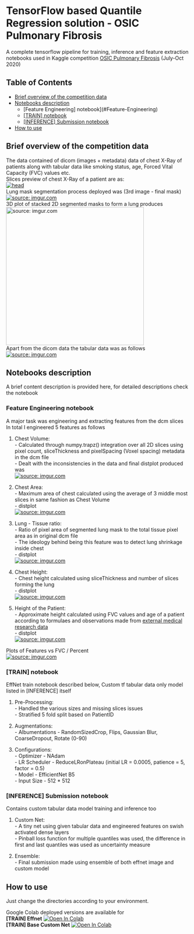 # TensorFlow based Quantile Regression solution - OSIC Pulmonary Fibrosis
A complete tensorflow pipeline for training, inference and feature extraction notebooks used in Kaggle competition [OSIC Pulmonary Fibrosis](https://www.kaggle.com/c/osic-pulmonary-fibrosis-progression) (July-Oct 2020)

## Table of Contents

- [Brief overview of the competition data](#Brief-overview-of-the-competition-data)
- [Notebooks description](#Notebooks-description)
  - [Feature Engineering] notebook](#Feature-Engineering)
  - [[TRAIN] notebook](#TRAIN-notebook)
  - [[INFERENCE] Submission notebook](#INFERENCE-Submission-notebook)
- [How to use](#How-to-use)

## Brief overview of the competition data
The data contained of dicom (images + metadata) data of chest X-Ray of patients along with tabular data like smoking status, age, Forced Vital Capacity (FVC) values etc.  
Slices preview of chest X-Ray of a patient are as:  
<a href="https://imgur.com/tCdcaAY"><img src="https://imgur.com/tCdcaAY.png" title="head" alt="head" /></a>  
Lung mask segmentation process deployed was (3rd image - final mask)  
<a href="https://imgur.com/sLKfFIB"><img src="https://i.imgur.com/sLKfFIB.png" title="source: imgur.com" /></a>  
3D plot of stacked 2D segmented masks to form a lung produces  
<a href="https://imgur.com/cMlrawV"><img src="https://i.imgur.com/cMlrawV.png" title="source: imgur.com" width="378" height="378" /></a>  
Apart from the dicom data the tabular data was as follows  
<a href="https://imgur.com/2dZqCNy"><img src="https://i.imgur.com/2dZqCNy.jpg" title="source: imgur.com" /></a>  

## Notebooks description
A brief content description is provided here, for detailed descriptions check the notebook 

### Feature Engineering notebook
  A major task was engineering and extracting features from the dcm slices  
  In total I engineered 5 features as follows  
  1. Chest Volume:  
    - Calculated through numpy.trapz() integration over all 2D slices using pixel count, sliceThickness and pixelSpacing (Voxel spacing) metadata in the dcm file  
    - Dealt with the inconsistencies in the data and final distplot produced was  
    <a href="https://imgur.com/qvOfgGf"><img src="https://i.imgur.com/qvOfgGf.png" title="source: imgur.com" /></a>  
    
  2. Chest Area:  
    - Maximum area of chest calculated using the average of 3 middle most slices in same fashion as Chest Volume  
    - distplot  
    <a href="https://imgur.com/OAIyyja"><img src="https://i.imgur.com/OAIyyja.png" title="source: imgur.com" /></a>  
    
  3. Lung - Tissue ratio:  
    - Ratio of pixel area of segmented lung mask to the total tissue pixel area as in original dcm file  
    - The ideology behind being this feature was to detect lung shrinkage inside chest  
    - distplot  
    <a href="https://imgur.com/KKnaP43"><img src="https://i.imgur.com/KKnaP43.png" title="source: imgur.com" /></a> 
    
  4. Chest Height:  
    - Chest height calculated using sliceThickness and number of slices forming the lung  
    - distplot  
    <a href="https://imgur.com/ipaouo5"><img src="https://i.imgur.com/ipaouo5.png" title="source: imgur.com" /></a>  
    
  5. Height of the Patient:  
    - Approximate height calculated using FVC values and age of a patient according to formulaes and observations made from [external medical research data](https://en.wikipedia.org/wiki/Vital_capacity#Formulas)  
    - distplot  
    <a href="https://imgur.com/wX6GrYz"><img src="https://i.imgur.com/wX6GrYz.png" title="source: imgur.com" /></a>  
    
  Plots of Features vs FVC / Percent  
  <a href="https://imgur.com/1dTAE1i"><img src="https://i.imgur.com/1dTAE1i.png" title="source: imgur.com" /></a>  
  
### [TRAIN] notebook
  EffNet train notebook described below, Custom tf tabular data only model listed in [INFERENCE] itself  
  1. Pre-Processing:  
    - Handled the various sizes and missing slices issues  
    - Stratified 5 fold split based on PatientID  
    
  2. Augmentations:  
    - Albumentations - RandomSizedCrop, Flips, Gaussian Blur, CoarseDropout, Rotate (0-90)  
    
  3. Configurations:  
    - Optimizer - NAdam  
    - LR Scheduler - ReduceLRonPlateau (initial LR = 0.0005, patience = 5, factor = 0.5)  
    - Model - EfficientNet B5   
    - Input Size - 512 * 512   

### [INFERENCE] Submission notebook
  Contains custom tabular data model training and inference too  
  1. Custom Net:  
    - A tiny net using given tabular data and engineered features on swish activated dense layers  
    - Pinball loss function for multiple quantiles was used, the difference in first and last quantiles was used as uncertainty measure  
    
  2. Ensemble:  
    - Final submission made using ensemble of both effnet image and custom model  
    
## How to use
Just change the directories according to your environment.  

Google Colab deployed versions are available for  
**[TRAIN] Effnet** [![Open In Colab](https://colab.research.google.com/assets/colab-badge.svg)](https://colab.research.google.com/drive/18Amk_pm1pZloknXHaco2cCva6zHb9uxo?usp=sharing)  
**[TRAIN] Base Custom Net** [![Open In Colab](https://colab.research.google.com/assets/colab-badge.svg)](https://colab.research.google.com/drive/12Dmn2BWLux_0grGURu4clzg9wjy_GqOf?usp=sharing)  

